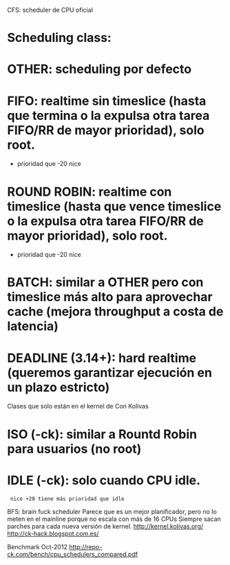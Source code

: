 CFS: scheduler de CPU oficial

# Scheduling class:
 # OTHER: scheduling por defecto
 # FIFO: realtime sin timeslice (hasta que termina o la expulsa otra tarea FIFO/RR de mayor prioridad), solo root.
   + prioridad que -20 nice
 # ROUND ROBIN: realtime con timeslice (hasta que vence timeslice o la expulsa otra tarea FIFO/RR de mayor prioridad), solo root.
   + prioridad que -20 nice
 # BATCH: similar a OTHER pero con timeslice más alto para aprovechar cache (mejora throughput a costa de latencia)
 # DEADLINE (3.14+): hard realtime (queremos garantizar ejecución en un plazo estricto)
 Clases que solo están en el kernel de Con Kolivas
   # ISO (-ck): similar a Rountd Robin para usuarios (no root)
   # IDLE (-ck): solo cuando CPU idle.
     nice +20 tiene más prioridad que idle


BFS: brain fuck scheduler
Parece que es un mejor planificador, pero no lo meten en el mainline porque no escala con más de 16 CPUs
Siempre sacan parches para cada nueva versión de kernel.
http://kernel.kolivas.org/
http://ck-hack.blogspot.com.es/

Benchmark Oct-2012 http://repo-ck.com/bench/cpu_schedulers_compared.pdf
